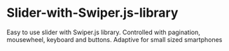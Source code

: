# Slider-with-Swiper.js-library
Easy to use slider with Swiper.js library. Controlled with pagination, mousewheel, keyboard and buttons. Adaptive for small sized smartphones
